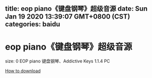 
title: eop piano《键盘钢琴》超级音源
date: Sun Jan 19 2020 13:39:07 GMT+0800 (CST)    
categories: baidu
---

# eop piano《键盘钢琴》超级音源
size: 0
 EOP piano 键盘钢琴、Addictive Keys 1.1.4 PC
 

[How to download](https://bpcam.bemobtrk.com/go/2ceec3aa-1ca2-46d6-b9ff-aaa5c184517c?jno=4371)